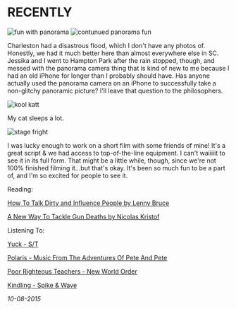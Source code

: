 RECENTLY
===

![fun with panorama](./img/10-08-2015/1.png)
![contunued panorama fun](./img/10-08-2015/2.png)

Charleston had a disastrous flood, which I don't have any photos of. Honestly, we had it much better here than almost everywhere else in SC. Jessika and I went to Hampton Park after the rain stopped, though, and messed with the panorama camera thing that is kind of new to me because I had an old iPhone for longer than I probably should have. Has anyone actually used the panorama camera on an iPhone to successfully take a non-glitchy panoramic picture? I'll leave that question to the philosophers.

![kool katt](./img/10-08-2015/3.png)

My cat sleeps a lot. 

![stage fright](./img/10-08-2015/4.png)

I was lucky enough to work on a short film with some friends of mine! It's a great script & we had access to top-of-the-line equipment. I can't waiiiiit to see it in its full form. That might be a little while, though, since we're not 100% finished filming it...but that's okay. It's been so much fun to be a part of, and I'm so excited for people to see it.

Reading: 

[How To Talk Dirty and Influence People by Lenny Bruce](https://en.wikipedia.org/wiki/How_to_Talk_Dirty_and_Influence_People)

[A New Way To Tackle Gun Deaths by Nicolas Kristof](http://www.nytimes.com/2015/10/04/opinion/sunday/nicholas-kristof-a-new-way-to-tackle-gun-deaths.html?_r=0)

Listening To:

[Yuck - S/T](https://www.youtube.com/watch?v=Fy9gqZBVMaA)

[Polaris - Music From The Adventures Of Pete And Pete](https://www.youtube.com/watch?v=qkGtGt1L6iU&list=PLsZPRnPvhMVtR5WM8WMhvbDHf7WuWFljI)

[Poor Righteous Teachers - New World Order](https://youtu.be/Xkb713RN7EY)

[Kindling - Spike & Wave](http://kndlng.bandcamp.com/album/spike-wave-7-2)

*10-08-2015*